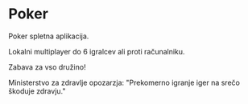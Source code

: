 # Poker
Poker spletna aplikacija.

Lokalni multiplayer do 6 igralcev ali proti računalniku.

Zabava za vso družino!

Ministerstvo za zdravlje opozarzja: "Prekomerno igranje iger na srečo škoduje zdravju."
